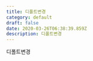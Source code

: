 ```yaml
---
title: 디폴트변경
category: default
draft: false
date: 2020-03-26T06:38:39.859Z
description: 디폴트변경
---
```

디폴트변경